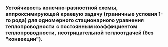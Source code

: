 ### Устойчивость конечно-разностной схемы, аппроксимирующей краевую задачу (граничные условия 1-го рода) для одномерного стационарного уравнения теплопроводности с постоянным коэффициентом теплопроводности, неотрицательной теплоотдачей (без "конвекции").

